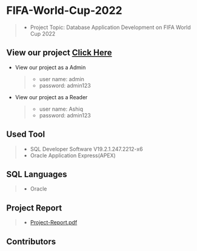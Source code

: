 # FIFA-World-Cup-2022 
> - Project Topic: Database Application Development on FIFA World Cup 2022

## View our project [Click Here](https://apex.oracle.com/pls/apex/r/cse302_project10/fifa-world-cup12/home)

- View our project as a Admin
    > - user name: admin
    > - password: admin123
- View our project as a Reader
    > - user name: Ashiq
    > - password: admin123

## Used Tool
> - SQL Developer Software V19.2.1.247.2212-x6
> - Oracle Application Express(APEX)

## SQL Languages
> - Oracle
   
## Project Report
> - [Project-Report.pdf]()

## Contributors


